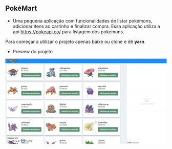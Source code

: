 ## PokéMart
* Uma pequena aplicação com funcionalidades de listar pokémons, adicionar itens ao carrinho e finalizar compra.
Essa aplicação utiliza a api https://pokeapi.co/ para listagem dos pokemons.

Para começar a utilizar o projeto apenas baixe ou clone e dê **yarn**

* Preview do projeto

![](PokeMart.gif)
